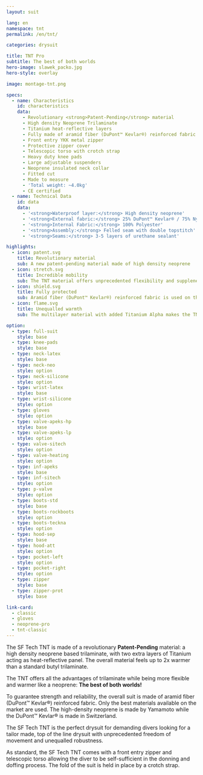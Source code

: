 ```yaml
---
layout: suit

lang: en
namespace: tnt
permalink: /en/tnt/

categories: drysuit

title: TNT Pro
subtitle: The best of both worlds
hero-image: slawek_packo.jpg
hero-style: overlay

image: montage-tnt.png

specs:
  - name: Characteristics
    id: characteristics
    data:
      - Revolutionary <strong>Patent-Pending</strong> material
      - High density Neoprene Trilaminate
      - Titanium heat-reflective layers
      - Fully made of aramid fiber (DuPont™ Kevlar®) reinforced fabric
      - Front entry YKK metal zipper
      - Protective zipper cover
      - Telescopic torso with crotch strap
      - Heavy duty knee pads
      - Large adjustable suspenders
      - Neoprene insulated neck collar
      - Fitted cut
      - Made to measure
      - 'Total weight: ~4.0kg'
      - CE certified
  - name: Technical Data
    id: data
    data:
      - '<strong>Waterproof layer:</strong> High density neoprene'
      - '<strong>External fabric:</strong> 25% DuPont™ Kevlar® / 75% Nylon'
      - '<strong>Internal Fabric:</strong> 100% Polyester'
      - '<strong>Assembly:</strong> Felled seam with double topstitch'
      - '<strong>Seams:</strong> 3-5 layers of urethane sealant'

highlights:
  - icon: patent.svg
    title: Revolutionary material
    sub: A new patent-pending material made of high density neoprene
  - icon: stretch.svg
    title: Incredible mobility
    sub: The TNT material offers unprecedented flexibility and suppleness
  - icon: shield.svg
    title: Fully protected
    sub: Aramid fiber (DuPont™ Kevlar®) reinforced fabric is used on the whole suit, making it incredibly resistant
  - icon: flame.svg
    title: Unequalled warmth
    sub: The multilayer material with added Titanium Alpha makes the TNT up to 2x warmer than a conventional trilam

option:
  - type: full-suit
    style: base
  - type: knee-pads
    style: base
  - type: neck-latex
    style: base
  - type: neck-neo
    style: option
  - type: neck-silicone
    style: option
  - type: wrist-latex
    style: base
  - type: wrist-silicone
    style: option
  - type: gloves
    style: option
  - type: valve-apeks-hp
    style: base
  - type: valve-apeks-lp
    style: option
  - type: valve-sitech
    style: option
  - type: valve-heating
    style: option
  - type: inf-apeks
    style: base
  - type: inf-sitech
    style: option
  - type: p-valve
    style: option
  - type: boots-std
    style: base
  - type: boots-rockboots
    style: option
  - type: boots-teckna
    style: option
  - type: hood-sep
    style: base
  - type: hood-att
    style: option
  - type: pocket-left
    style: option
  - type: pocket-right
    style: option
  - type: zipper
    style: base
  - type: zipper-prot
    style: base

link-card:
  - classic
  - gloves
  - neoprene-pro
  - tnt-classic
---
```


The SF Tech TNT is made of a revolutionary <strong>Patent-Pending</strong> material: a high density neoprene based trilaminate, with two extra layers of Titanium acting as heat-reflective panel. The overall material feels up to 2x warmer than a standard butyl trilaminate.

The TNT offers all the advantages of trilaminate while being more flexible and warmer like a neoprene: <strong>The best of both worlds!</strong>

To guarantee strength and reliability, the overall suit is made of aramid fiber (DuPont™ Kevlar®) reinforced fabric. Only the best materials available on the market are used. The high-density neoprene is made by Yamamoto while the DuPont™ Kevlar® is made in Switzerland.

The SF Tech TNT is the perfect drysuit for demanding divers looking for a tailor made, top of the line drysuit with unprecedented freedom of movement and unequalled robustness.

As standard, the SF Tech TNT comes with a front entry zipper and telescopic torso allowing the diver to be self-sufficient in the donning and doffing process. The fold of the suit is held in place by a crotch strap.
